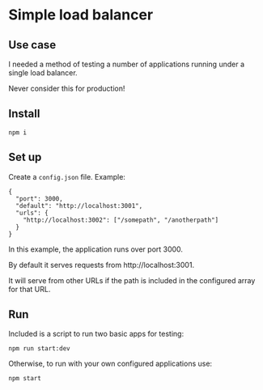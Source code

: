 # Simple load balancer

## Use case

I needed a method of testing a number of applications running under a single load balancer.

Never consider this for production!

## Install

```
npm i
```

## Set up

Create a `config.json` file. Example:

```
{
  "port": 3000,
  "default": "http://localhost:3001",
  "urls": {
    "http://localhost:3002": ["/somepath", "/anotherpath"]
  }
}
```

In this example, the application runs over port 3000.

By default it serves requests from http://localhost:3001.

It will serve from other URLs if the path is included in the configured array for that URL.

## Run

Included is a script to run two basic apps for testing:

```
npm run start:dev
```

Otherwise, to run with your own configured applications use:

```
npm start
```
